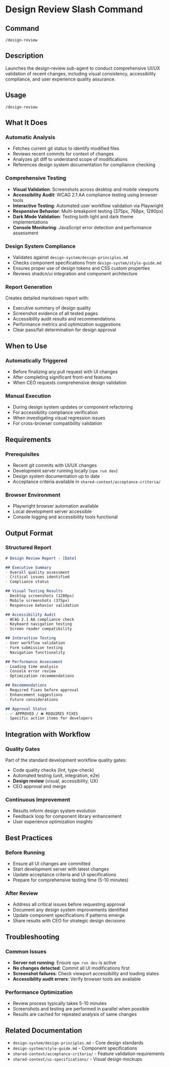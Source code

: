 # Design Review Slash Command

## Command
`/design-review`

## Description
Launches the design-review sub-agent to conduct comprehensive UI/UX validation of recent changes, including visual consistency, accessibility compliance, and user experience quality assurance.

## Usage
```
/design-review
```

## What It Does

### Automatic Analysis
- Fetches current git status to identify modified files
- Reviews recent commits for context of changes
- Analyzes git diff to understand scope of modifications
- References design system documentation for compliance checking

### Comprehensive Testing
- **Visual Validation**: Screenshots across desktop and mobile viewports
- **Accessibility Audit**: WCAG 2.1 AA compliance testing using browser tools
- **Interactive Testing**: Automated user workflow validation via Playwright
- **Responsive Behavior**: Multi-breakpoint testing (375px, 768px, 1280px)
- **Dark Mode Validation**: Testing both light and dark theme implementations
- **Console Monitoring**: JavaScript error detection and performance assessment

### Design System Compliance
- Validates against `design-system/design-principles.md`
- Checks component specifications from `design-system/style-guide.md`
- Ensures proper use of design tokens and CSS custom properties
- Reviews shadcn/ui integration and component architecture

### Report Generation
Creates detailed markdown report with:
- Executive summary of design quality
- Screenshot evidence of all tested pages
- Accessibility audit results and recommendations
- Performance metrics and optimization suggestions
- Clear pass/fail determination for design approval

## When to Use

### Automatically Triggered
- Before finalizing any pull request with UI changes
- After completing significant front-end features
- When CEO requests comprehensive design validation

### Manual Execution
- During design system updates or component refactoring
- For accessibility compliance verification
- When investigating visual regression issues
- For cross-browser compatibility validation

## Requirements

### Prerequisites
- Recent git commits with UI/UX changes
- Development server running locally (`npm run dev`)
- Design system documentation up to date
- Acceptance criteria available in `shared-context/acceptance-criteria/`

### Browser Environment
- Playwright browser automation available
- Local development server accessible
- Console logging and accessibility tools functional

## Output Format

### Structured Report
```markdown
# Design Review Report - [Date]

## Executive Summary
- Overall quality assessment
- Critical issues identified
- Compliance status

## Visual Testing Results
- Desktop screenshots (1280px)
- Mobile screenshots (375px)
- Responsive behavior validation

## Accessibility Audit
- WCAG 2.1 AA compliance check
- Keyboard navigation testing
- Screen reader compatibility

## Interactive Testing
- User workflow validation
- Form submission testing
- Navigation functionality

## Performance Assessment
- Loading time analysis
- Console error review
- Optimization recommendations

## Recommendations
- Required fixes before approval
- Enhancement suggestions
- Future considerations

## Approval Status
- ✅ APPROVED / ❌ REQUIRES FIXES
- Specific action items for developers
```

## Integration with Workflow

### Quality Gates
Part of the standard development workflow quality gates:
- Code quality checks (lint, type-check)
- Automated testing (unit, integration, e2e)
- **Design review** (visual, accessibility, UX)
- CEO approval and merge

### Continuous Improvement
- Results inform design system evolution
- Feedback loop for component library enhancement
- User experience optimization insights

## Best Practices

### Before Running
- Ensure all UI changes are committed
- Start development server with latest changes
- Update acceptance criteria and UI specifications
- Prepare for comprehensive testing time (5-10 minutes)

### After Review
- Address all critical issues before requesting approval
- Document any design system improvements identified
- Update component specifications if patterns emerge
- Share results with CEO for strategic design decisions

## Troubleshooting

### Common Issues
- **Server not running**: Ensure `npm run dev` is active
- **No changes detected**: Commit all UI modifications first
- **Screenshot failures**: Check viewport accessibility and loading states
- **Accessibility audit errors**: Verify browser tools are available

### Performance Optimization
- Review process typically takes 5-10 minutes
- Screenshots and testing are performed in parallel when possible
- Results are cached for repeated analysis of same changes

## Related Documentation
- `design-system/design-principles.md` - Core design standards
- `design-system/style-guide.md` - Component specifications
- `shared-context/acceptance-criteria/` - Feature validation requirements
- `shared-context/ui-specifications/` - Visual design mockups